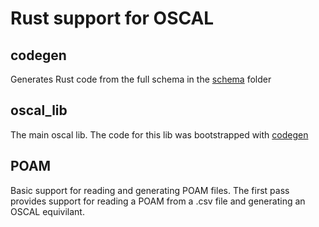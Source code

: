 # Rust support for OSCAL

## codegen
Generates Rust code from the full schema in the [schema](./schema) folder

## oscal_lib
The main oscal lib.  The code for this lib was bootstrapped with [codegen](./codegen)

## POAM
Basic support for reading and generating POAM files.  The first pass provides support for reading a POAM from a .csv file and generating an OSCAL equivilant.
